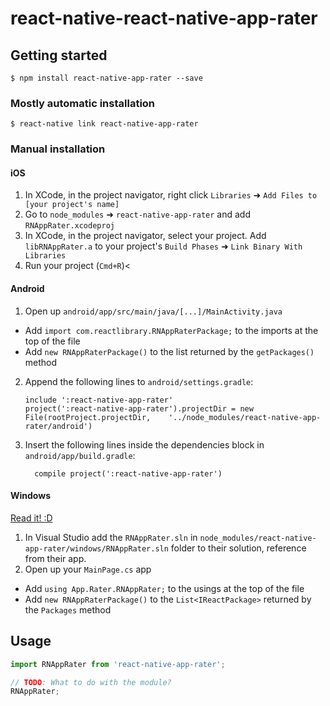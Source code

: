 
# react-native-react-native-app-rater

## Getting started

`$ npm install react-native-app-rater --save`

### Mostly automatic installation

`$ react-native link react-native-app-rater`

### Manual installation


#### iOS

1. In XCode, in the project navigator, right click `Libraries` ➜ `Add Files to [your project's name]`
2. Go to `node_modules` ➜ `react-native-app-rater` and add `RNAppRater.xcodeproj`
3. In XCode, in the project navigator, select your project. Add `libRNAppRater.a` to your project's `Build Phases` ➜ `Link Binary With Libraries`
4. Run your project (`Cmd+R`)<

#### Android

1. Open up `android/app/src/main/java/[...]/MainActivity.java`
  - Add `import com.reactlibrary.RNAppRaterPackage;` to the imports at the top of the file
  - Add `new RNAppRaterPackage()` to the list returned by the `getPackages()` method
2. Append the following lines to `android/settings.gradle`:
  	```
  	include ':react-native-app-rater'
  	project(':react-native-app-rater').projectDir = new File(rootProject.projectDir, 	'../node_modules/react-native-app-rater/android')
  	```
3. Insert the following lines inside the dependencies block in `android/app/build.gradle`:
  	```
      compile project(':react-native-app-rater')
  	```

#### Windows
[Read it! :D](https://github.com/ReactWindows/react-native)

1. In Visual Studio add the `RNAppRater.sln` in `node_modules/react-native-app-rater/windows/RNAppRater.sln` folder to their solution, reference from their app.
2. Open up your `MainPage.cs` app
  - Add `using App.Rater.RNAppRater;` to the usings at the top of the file
  - Add `new RNAppRaterPackage()` to the `List<IReactPackage>` returned by the `Packages` method


## Usage
```javascript
import RNAppRater from 'react-native-app-rater';

// TODO: What to do with the module?
RNAppRater;
```
  